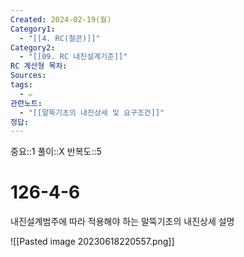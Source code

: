 ```yaml
---
Created: 2024-02-19(월)
Category1:
  - "[[4. RC(철콘)]]"
Category2:
  - "[[09. RC 내진설계기준]]"
RC 계산형 목차: 
Sources: 
tags:
  - ✏️
관련노트:
  - "[[말뚝기초의 내진상세 및 요구조건]]"
정답:
---
```

중요::1
풀이::X
반복도::5
#  126-4-6



내진설계범주에 따라 적용해야 하는 말뚝기초의 내진상세 설명

![[Pasted image 20230618220557.png]]